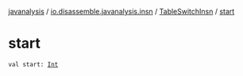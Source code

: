 [javanalysis](../../index.md) / [io.disassemble.javanalysis.insn](../index.md) / [TableSwitchInsn](index.md) / [start](./start.md)

# start

`val start: `[`Int`](https://kotlinlang.org/api/latest/jvm/stdlib/kotlin/-int/index.html)